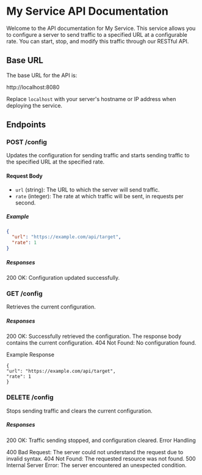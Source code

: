 # My Service API Documentation

Welcome to the API documentation for My Service. This service allows you to configure a server to send traffic to a specified URL at a configurable rate. You can start, stop, and modify this traffic through our RESTful API.

## Base URL

The base URL for the API is:

http://localhost:8080

Replace `localhost` with your server's hostname or IP address when deploying the service.

## Endpoints

### POST /config

Updates the configuration for sending traffic and starts sending traffic to the specified URL at the specified rate.

#### Request Body

- `url` (string): The URL to which the server will send traffic.
- `rate` (integer): The rate at which traffic will be sent, in requests per second.

##### Example

```json
{
  "url": "https://example.com/api/target",
  "rate": 1
}
```

##### Responses

200 OK: Configuration updated successfully.

### GET /config

Retrieves the current configuration.

##### Responses

200 OK: Successfully retrieved the configuration. The response body contains the current configuration.
404 Not Found: No configuration found.

Example Response
```
{
"url": "https://example.com/api/target",
"rate": 1
}
```

### DELETE /config
Stops sending traffic and clears the current configuration.

##### Responses
200 OK: Traffic sending stopped, and configuration cleared.
Error Handling

400 Bad Request: The server could not understand the request due to invalid syntax.
404 Not Found: The requested resource was not found.
500 Internal Server Error: The server encountered an unexpected condition.